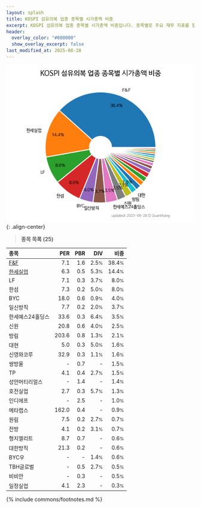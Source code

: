 ```yaml
---
layout: splash
title: KOSPI 섬유의복 업종 종목별 시가총액 비중
excerpt: KOSPI 섬유의복 업종 종목별 시가총액 비중입니다. 종목별로 주요 재무 지표를 함께 표시합니다.
header:
  overlay_color: "#800000"
  show_overlay_excerpt: false
last_modified_at: 2025-08-28
---
```



![KOSPI 섬유의복 업종 종목별 시가총액 비중](/stats/sector/images/kospi_업종_섬유의복_종목.png){: .align-center}


> **종목 목록 (25)**<a id="list"></a>

| **종목** | **PER** | **PBR** | **DIV** | **비중** |
| :------- | ------: | ------: | ------: | -------: |
| [F&F](/383220/) | 7.1 | 1.6 | 2.5<small>%</small> | 38.4<small>%</small> |
| [한세실업](/105630/) | 6.3 | 0.5 | 5.3<small>%</small> | 14.4<small>%</small> |
| LF | 7.1 | 0.3 | 3.7<small>%</small> | 8.0<small>%</small> |
| 한섬 | 7.3 | 0.2 | 5.0<small>%</small> | 8.0<small>%</small> |
| BYC | 18.0 | 0.6 | 0.9<small>%</small> | 4.0<small>%</small> |
| 일신방직 | 7.7 | 0.2 | 2.0<small>%</small> | 3.7<small>%</small> |
| 한세예스24홀딩스 | 33.6 | 0.3 | 6.4<small>%</small> | 3.5<small>%</small> |
| 신원 | 20.8 | 0.6 | 4.0<small>%</small> | 2.5<small>%</small> |
| 방림 | 203.6 | 0.8 | 1.3<small>%</small> | 2.1<small>%</small> |
| 대현 | 5.0 | 0.3 | 5.0<small>%</small> | 1.6<small>%</small> |
| 신영와코루 | 32.9 | 0.3 | 1.1<small>%</small> | 1.6<small>%</small> |
| 쌍방울 | - | 0.7 | - | 1.5<small>%</small> |
| TP | 4.1 | 0.4 | 2.7<small>%</small> | 1.5<small>%</small> |
| 성안머티리얼스 | - | 1.4 | - | 1.4<small>%</small> |
| 호전실업 | 2.7 | 0.3 | 5.7<small>%</small> | 1.3<small>%</small> |
| 인디에프 | - | 2.5 | - | 1.0<small>%</small> |
| 메타랩스 | 162.0 | 0.4 | - | 0.9<small>%</small> |
| 원림 | 7.5 | 0.2 | 2.7<small>%</small> | 0.7<small>%</small> |
| 전방 | 4.1 | 0.2 | 3.1<small>%</small> | 0.7<small>%</small> |
| 형지엘리트 | 8.7 | 0.7 | - | 0.6<small>%</small> |
| 대한방직 | 21.3 | 0.2 | - | 0.6<small>%</small> |
| BYC우 | - | - | 1.4<small>%</small> | 0.6<small>%</small> |
| TBH글로벌 | - | 0.5 | 2.7<small>%</small> | 0.5<small>%</small> |
| 비비안 | - | 0.3 | - | 0.5<small>%</small> |
| 일정실업 | 4.1 | 2.3 | - | 0.3<small>%</small> |

{% include commons/footnotes.md %}